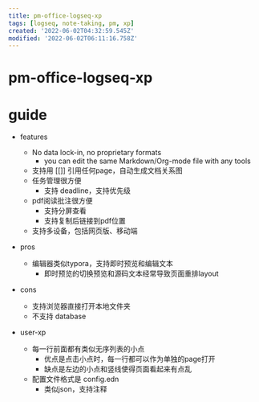 ```yaml
---
title: pm-office-logseq-xp
tags: [logseq, note-taking, pm, xp]
created: '2022-06-02T04:32:59.545Z'
modified: '2022-06-02T06:11:16.758Z'
---
```


# pm-office-logseq-xp

# guide

- features
  - No data lock-in, no proprietary formats
    - you can edit the same Markdown/Org-mode file with any tools
  - 支持用 [[]] 引用任何page，自动生成文档关系图
  - 任务管理很方便
    - 支持 deadline，支持优先级
  - pdf阅读批注很方便
    - 支持分屏查看
    - 支持复制后链接到pdf位置
  - 支持多设备，包括网页版、移动端

- pros
  - 编辑器类似typora，支持即时预览和编辑文本
    - 即时预览的切换预览和源码文本经常导致页面重排layout

- cons
  - 支持浏览器直接打开本地文件夹
  - 不支持 database

- user-xp
  - 每一行前面都有类似无序列表的小点
    - 优点是点击小点时，每一行都可以作为单独的page打开
    - 缺点是左边的小点和竖线使得页面看起来有点乱
  - 配置文件格式是 config.edn
    - 类似json，支持注释
